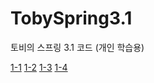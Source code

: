 # TobySpring3.1
토비의 스프링 3.1 코드 (개인 학습용)

[1-1](https://github.com/devAppleMango/TobySpring3.1/tree/acf9cda18e79347941b0f3b1543b61512b996297)
[1-2](https://github.com/devAppleMango/TobySpring3.1/tree/68f8b8390b691010a86033b433d0291a03cda8f2)
[1-3](https://github.com/devAppleMango/TobySpring3.1/tree/5bf6eced54ea3cd8c663a187c2106035ea7044ea)
[1-4](https://github.com/devAppleMango/TobySpring3.1/tree/1f655f17b123766c818cf241d1c64463966b5993)